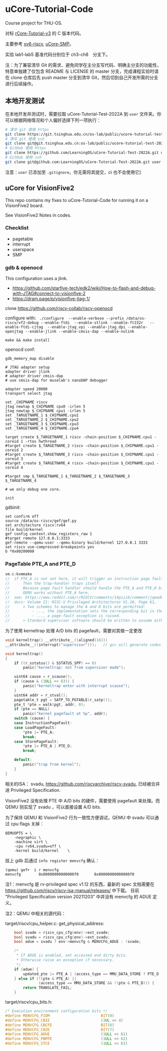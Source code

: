 # uCore-Tutorial-Code

Course project for THU-OS.

对标 [rCore-Tutorial-v3](https://github.com/rcore-os/rCore-Tutorial-v3/) 的 C 版本代码。

主要参考 [xv6-riscv](https://github.com/mit-pdos/xv6-riscv), [uCore-SMP](https://github.com/TianhuaTao/uCore-SMP)。

实验 lab1-lab5 基准代码分别位于 ch3-ch8　分支下。

注：为了兼容清华 Git 的需求、避免同学在主分支写代码、明确主分支的功能性，特意单独建了仅包含 README 与 LICENSE 的 master 分支，完成课程实验时请在 clone 仓库后先 push master 分支到清华 Git，然后切到自己开发所需的分支进行后续操作。

## 本地开发测试

在本地开发并测试时，需要拉取 uCore-Tutorial-Test-2022A 到 `user` 文件夹。你可以根据网络情况和个人偏好选择下列一项执行：

```bash
# 清华 git 使用 https
git clone https://git.tsinghua.edu.cn/os-lab/public/ucore-tutorial-test-2022a.git user
# 清华 git 使用 ssh
git clone git@git.tsinghua.edu.cn:os-lab/public/ucore-tutorial-test-2022a.git user
# GitHub 使用 https
git clone https://github.com/LearningOS/uCore-Tutorial-Test-2022A.git user
# GitHub 使用 ssh
git clone git@github.com:LearningOS/uCore-Tutorial-Test-2022A.git user
```

注意：`user` 已添加至 `.gitignore`，你无需将其提交，ci 也不会使用它]


## uCore for VisionFive2

This repo contains my fixes to uCore-Tutorial-Code for running it on a VisionFive2 board.

See VisionFive2 Notes in codes.

### Checklist

- pagetable
- interrupt
- userspace
- SMP

### gdb & openocd

This configuration uses a jlink. 

- https://github.com/starfive-tech/edk2/wiki/How-to-flash-and-debug-with-JTAG#connect-to-visionfive-2
- https://dram.page/p/visionfive-jtag-1/

clone https://github.com/riscv-collab/riscv-openocd

configure with: ` ./configure  --enable-verbose --prefix /data/os-riscv/vf2-debug --enable-ftdi  --enable-stlink --enable-ft232r   --enable-ftdi-cjtag  --enable-jtag_vpi --enable-jtag_dpi --enable-openjtag --enable-jlink --enable-cmsis-dap --enable-nulink`

`make && make install`

openocd conf:

```
gdb_memory_map disable

# JTAG adapter setup
adapter driver jlink
# adapter driver cmsis-dap
# use cmsis-dap for muselab's nanoDAP debugger

adapter speed 20000
transport select jtag

set _CHIPNAME riscv
jtag newtap $_CHIPNAME cpu0 -irlen 5
jtag newtap $_CHIPNAME cpu1 -irlen 5
set _TARGETNAME_1 $_CHIPNAME.cpu1
set _TARGETNAME_2 $_CHIPNAME.cpu2
set _TARGETNAME_3 $_CHIPNAME.cpu3
set _TARGETNAME_4 $_CHIPNAME.cpu4

target create $_TARGETNAME_1 riscv -chain-position $_CHIPNAME.cpu1 -coreid 1 -rtos hwthread
#target create $_TARGETNAME_2 riscv -chain-position $_CHIPNAME.cpu1 -coreid 2
#target create $_TARGETNAME_3 riscv -chain-position $_CHIPNAME.cpu1 -coreid 3
#target create $_TARGETNAME_4 riscv -chain-position $_CHIPNAME.cpu1 -coreid 4

#target smp $_TARGETNAME_1 $_TARGETNAME_2 $_TARGETNAME_3 $_TARGETNAME_4

# we only debug one core.

init
```

gdbinit:

```
set confirm off
source /data/os-riscv/gef/gef.py
set architecture riscv:rv64
file build/kernel
gef config context.show_registers_raw 1
#target remote 127.0.0.1:3333
gef-remote --qemu-user --qemu-binary build/kernel 127.0.0.1 3333
set riscv use-compressed-breakpoints yes
b *0x80200000
```

### PageTable PTE_A and PTE_D

```c
vm.c:kvmmake
// 	if PTE_A is not set here, it will trigger an instruction page fault scause 0xc for the first time-accesses.
//		Then the trap-handler traps itself.
//		Because page fault handler should handle the PTE_A and PTE_D bits in VF2
//		QEMU works without PTE_A here.
//	see: https://www.reddit.com/r/RISCV/comments/14psii6/comment/jqmad6g
//	docs: Volume II: RISC-V Privileged Architectures V1.10, Page 61, 
//		> Two schemes to manage the A and D bits are permitted:
// 			- ..., the implementation sets the corresponding bit in the PTE.
//			- ..., a page-fault exception is raised.
//		> Standard supervisor software should be written to assume either or both PTE update schemes may be in effect.
```

为了使用 kerneltrap 处理 A/D bits 的 pagefault，需要对其做一定更改

```c
void kerneltrap() __attribute__((aligned(16)))
__attribute__((interrupt("supervisor")));	// gcc will generate codes for context saving and restoring.

void kerneltrap()
{
	if ((r_sstatus() & SSTATUS_SPP) == 0)
		panic("kerneltrap: not from supervisor mode");

	uint64 cause = r_scause();
	if (cause & (1ULL << 63)) {
		panic("kerneltrap enter with interrupt scause");
	}
	uint64 addr = r_stval();
	pagetable_t pgt = SATP_TO_PGTABLE(r_satp());
	pte_t *pte = walk(pgt, addr, 0);
	if (pte == NULL)
		panic("kernel pagefault at %p", addr);
	switch (cause) {
	case InstructionPageFault:
	case LoadPageFault:
		*pte |= PTE_A;
		break;
	case StorePageFault:
		*pte |= PTE_A | PTE_D;
		break;

	default:
		panic("trap from kernel");
	}
}
```

相关的ISA： svadu, https://github.com/riscvarchive/riscv-svadu, 已经被合并进 Privileged Specification.

VisionFive2 没有处理 PTE 中 A/D bits 的硬件，需要使用 pagefault 来处理。而 QEMU 则实现了 svadu ，可以直接设置 A/D bits.

为了保持 QEMU 和 VisionFive2 行为一致性方便调试，QEMU 中 svadu 可以通过 cpu flags 关掉：

```
QEMUOPTS = \
	-nographic \
	-machine virt \
	-cpu rv64,svadu=off \
	-kernel build/kernel	\
```

挂上 gdb 后通过 `info register menvcfg` 确认：

```
(qemu) gef➤  i r menvcfg 
menvcfg        0x80000000000000f0       0x80000000000000f0
```

注1：menvcfg 是 rv-privileged spec v1.12 的东西，最新的 spec 文档需要在 https://github.com/riscv/riscv-isa-manual/releases/ 中下载。
目前 "Privileged Specification version 20211203" 中并没有 menvcfg 的 ADUE 定义。

注2：QEMU 中相关的源代码：

target/riscv/cpu_helper.c: get_physical_address:

```c
    bool svade = riscv_cpu_cfg(env)->ext_svade;
    bool svadu = riscv_cpu_cfg(env)->ext_svadu;
    bool adue = svadu ? env->menvcfg & MENVCFG_ADUE : !svade;

    /*
     * If ADUE is enabled, set accessed and dirty bits.
     * Otherwise raise an exception if necessary.
     */
    if (adue) {
        updated_pte |= PTE_A | (access_type == MMU_DATA_STORE ? PTE_D : 0);
    } else if (!(pte & PTE_A) ||
               (access_type == MMU_DATA_STORE && !(pte & PTE_D))) {
        return TRANSLATE_FAIL;
    }
```

target/riscv/cpu_bits.h:

```c
/* Execution environment configuration bits */
#define MENVCFG_FIOM                       BIT(0)
#define MENVCFG_CBIE                       (3UL << 4)
#define MENVCFG_CBCFE                      BIT(6)
#define MENVCFG_CBZE                       BIT(7)
#define MENVCFG_ADUE                       (1ULL << 61)
#define MENVCFG_PBMTE                      (1ULL << 62)
#define MENVCFG_STCE                       (1ULL << 63)
```